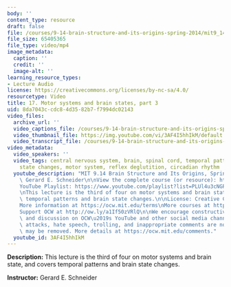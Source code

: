 ```yaml
---
body: ''
content_type: resource
draft: false
file: /courses/9-14-brain-structure-and-its-origins-spring-2014/mit9_14s14_lec17_360p_16_9.mp4
file_size: 65405365
file_type: video/mp4
image_metadata:
  caption: ''
  credit: ''
  image-alt: ''
learning_resource_types:
- Lecture Audio
license: https://creativecommons.org/licenses/by-nc-sa/4.0/
resourcetype: Video
title: 17. Motor systems and brain states, part 3
uid: 8da7043c-cdc8-4d35-82b7-f7994dc02143
video_files:
  archive_url: ''
  video_captions_file: /courses/9-14-brain-structure-and-its-origins-spring-2014/mit9_14s14_lec17_captions.vtt
  video_thumbnail_file: https://img.youtube.com/vi/3AF4I5hhIkM/default.jpg
  video_transcript_file: /courses/9-14-brain-structure-and-its-origins-spring-2014/mit9_14s14_lec17_transcript.pdf
video_metadata:
  video_speakers: ''
  video_tags: central nervous system, brain, spinal cord, temporal pattern, brain
    state changes, motor system, reflex deglutition, circadian rhythm
  youtube_description: "MIT 9.14 Brain Structure and Its Origins, Spring 2014\nInstructor:\
    \ Gerard E. Schneider\n\nView the complete course (or resource): https://ocw.mit.edu/9-14S14\n\
    YouTube Playlist: https://www.youtube.com/playlist?list=PLUl4u3cNGP62ABe0O-0qtaHHxyKQi1ZwR\n\
    \nThis lecture is the third of four on motor systems and brain state, and covers\
    \ temporal patterns and brain state changes.\n\nLicense: Creative Commons BY-NC-SA\n\
    More information at https://ocw.mit.edu/terms\nMore courses at https://ocw.mit.edu\n\
    Support OCW at http://ow.ly/a1If50zVRlQ\n\nWe encourage constructive comments\
    \ and discussion on OCW\u2019s YouTube and other social media channels. Personal\
    \ attacks, hate speech, trolling, and inappropriate comments are not allowed and\
    \ may be removed. More details at https://ocw.mit.edu/comments."
  youtube_id: 3AF4I5hhIkM
---
```

**Description:** This lecture is the third of four on motor systems and brain state, and covers temporal patterns and brain state changes.

**Instructor:** Gerard E. Schneider